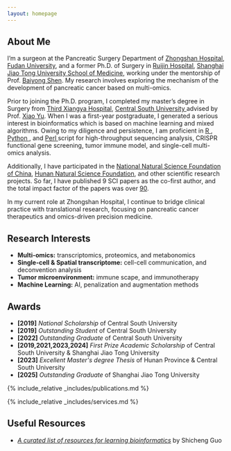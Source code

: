 ```yaml
---
layout: homepage
---
```


## About Me

I’m a surgeon at the Pancreatic Surgery Department of <a href="https://www.zs-hospital.sh.cn/" target="_blank">Zhongshan Hospital</a>, <a href="https://www.fudan.edu.cn/" target="_blank">Fudan University</a>, and a former Ph.D. of Surgery in <a href="http://www.rjh.com.cn/" target="_blank"> Ruijin Hospital</a>, <a href="https://www.shsmu.edu.cn/english/" target="_blank"> Shanghai Jiao Tong University School of Medicine</a>, working under the mentorship of Prof. <a href="https://www.shsmu.edu.cn/english/info/1354/4143.htm" target="_blank"> Baiyong Shen</a>. My research involves exploring the mechanism of the development of pancreatic cancer based on multi-omics.

Prior to joining the Ph.D. program, I completed my master’s degree in Surgery from <a href="https://www.xy3yy.com" target="_blank">Third Xiangya Hospital</a>, <a href="https://www.csu.edu.cn/index.htm" target="_blank">Central South University </a> advised by Prof. <a href="https://loop.frontiersin.org/people/1213961/overview" target="_blank"> Xiao Yu</a>. When I was a first-year postgraduate, I generated a serious interest in bioinformatics which is based on machine learning and mixed algorithms. Owing to my diligence and persistence, I am proficient in <a href="https://www.r-project.org/" target="_blank"> R </a>, <a href="https://www.python.org/" target="_blank"> Python </a>, and <a href="https://www.perl.org/" target="_blank"> Perl </a> script for high-throughput sequencing analysis, CRISPR functional gene screening, tumor immune model, and single-cell multi-omics analysis.

Additionally, I have participated in the <a href="https://www.nsfc.gov.cn/" target="_blank">National Natural Science Foundation of China</a>, <a href="https://kjt.hunan.gov.cn/kjt/index.html" target="_blank">Hunan Natural Science Foundation</a>, and other scientific research projects. So far, I have published 9 SCI papers as the co-first author, and the total impact factor of the papers was over <a href="https://www.researchgate.net/profile/Dongjie-Chen-10" target="_blank">90</a>.

In my current role at Zhongshan Hospital, I continue to bridge clinical practice with translational research, focusing on pancreatic cancer therapeutics and omics-driven precision medicine.



## Research Interests
- **Multi-omics:** transcriptomics, proteomics, and metabonomics
- **Single-cell & Spatial transcriptome:** cell-cell communication, and deconvention analysis
- **Tumor microenvironment:** immune scape, and immunotherapy
- **Machine Learning:** AI, penalization and augmentation methods


## Awards
- **[2019]** *National Scholarship* of Central South University
- **[2019]** *Outstanding Student* of Central South University
- **[2022]** *Outstanding Graduate* of Central South University
- **[2019,2021,2023,2024]** *First Prize Academic Scholarship* of Central South University & Shanghai Jiao Tong University
- **[2023]** *Excellent Master's degree Thesis* of Hunan Province & Central South University 
- **[2025]** *Outstanding Graduate* of Shanghai Jiao Tong University

{% include_relative _includes/publications.md %} 

{% include_relative _includes/services.md %}

## Useful Resources

<!-- https://yuhangzhou88.github.io/ESL_Solution/  -->
- <a href="https://github.com/openbiox/awosome-bioinformatics" target="_blank">*A curated list of resources for learning bioinformatics*</a> by Shicheng Guo  



